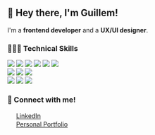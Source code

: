 ## 👋 Hey there, I'm Guillem!

I'm a **frontend developer** and a **UX/UI designer**.

### 🧑🏻‍💻 Technical Skills
![](https://img.shields.io/badge/Code-HTML5-informational?style=flat&logo=html5&color=e34522&logoColor=e34522&labelColor=3c3c3c) ![](https://img.shields.io/badge/Code-CSS3-informational?style=flat&logo=css3&color=1572B6&logoColor=1572B6&labelColor=3c3c3c) ![](https://img.shields.io/badge/Code-Javascript-informational?style=flat&logo=javascript&color=f7df1e&labelColor=3c3c3c) ![](https://img.shields.io/badge/Code-React-informational?style=flat&logo=react&color=61DAFB&labelColor=3c3c3c) ![](https://img.shields.io/badge/Code-Next_JS-informational?style=flat&logo=next.js&color=000&labelColor=3c3c3c) ![](https://img.shields.io/badge/Code-Astro-informational?style=flat&logo=astro&color=bb40ee&labelColor=3c3c3c)
<br>![](https://img.shields.io/badge/Design-Figma-informational?style=flat&logo=figma&color=f0461f&labelColor=3c3c3c) ![](https://img.shields.io/badge/Design-Adobe_Photoshop-informational?style=flat&logo=adobephotoshop&color=37a6ff&labelColor=3c3c3c) ![](https://img.shields.io/badge/Design-Adobe_Illustrator-informational?style=flat&logo=adobeillustrator&color=fd9a07&labelColor=3c3c3c) 
<br>![](https://img.shields.io/badge/Tools-VS_Code-informational?style=flat&logo=visualstudiocode&color=3c9af0&logoColor=3c9af0&labelColor=3c3c3c) ![](https://img.shields.io/badge/Tools-Git-informational?style=flat&logo=git&color=ee4933&labelColor=3c3c3c) ![](https://img.shields.io/badge/Tools-Github-informational?style=flat&logo=github&color=000&labelColor=3c3c3c) 

### 🤝 Connect with me!
<img height="16" src="https://github.com/guillemgsalvat/guillemgsalvat/assets/151743073/e3196da2-bba7-4cb4-95d5-caee7bae37c6" /> [LinkedIn](https://www.linkedin.com/in/guillemgsalvat)<br>
<img height="16" src="https://github.com/guillemgsalvat/guillemgsalvat/assets/151743073/3a869710-bf28-43d5-8701-9ea06590a0f2" /> [Personal Portfolio](https://guillemgsalvat.com)
